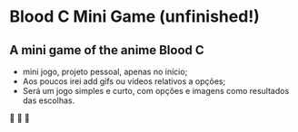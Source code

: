 # Blood C Mini Game (unfinished!)
## A mini game of the anime Blood C

* mini jogo, projeto pessoal, apenas no início;
* Aos poucos irei add gifs ou videos relativos a opções;
* Será um jogo simples e curto,  com opções e imagens como resultados das escolhas.

:rocket: :rocket: :rocket:
